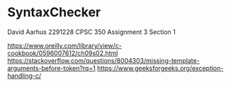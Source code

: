 # SyntaxChecker

David Aarhus
2291228
CPSC 350
Assignment 3
Section 1

https://www.oreilly.com/library/view/c-cookbook/0596007612/ch09s02.html
https://stackoverflow.com/questions/8004303/missing-template-arguments-before-token?rq=1
https://www.geeksforgeeks.org/exception-handling-c/

